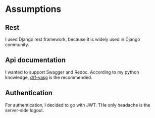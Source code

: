 # Assumptions

## Rest
I used Django rest framework, because it is widely used in Django community.

## Api documentation
I wanted to support Swagger and Redoc. According to my python knowledge, [drf-yasg](https://drf-yasg.readthedocs.io/en/stable/) is the recommended.

## Authentication
For authentication, I decided to go with JWT. THe only headache is the server-side logout.

